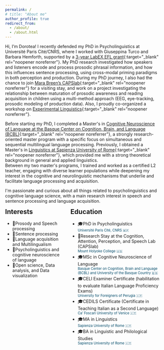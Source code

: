 ```yaml
---
permalink: /
# title: "About me"
author_profile: true
redirect_from: 
  - /about/
  - /about.html
---
```


Hi, I’m Dorotea! I recently defended my PhD in Psycholinguistics at Université Paris Cité/CNRS, where I worked with Giuseppina Turco and Barbara Hemforth, supported by a [3-year LabEX EFL grant](https://www.labex-efl.fr/post/job-offer-phd-in-experimental-linguistics){:target="_blank" rel="noopener noreferrer"}.
My PhD research investigated how speakers and listeners encode and process prosodic phrasal information, and how this influences sentence processing, using cross-modal priming paradigms in both perception and production. 
During my PhD journey, I also had the chance to join [Mara Breen’s CAPSlab](https://sites.google.com/mtholyoke.edu/mbreen/research){:target="_blank" rel="noopener noreferrer"} for a visiting stay, and work on a project investigating the relationship between maturation of prosodic awareness and reading acquisition in children using a multi-method approach (EEG, eye-tracking, prosodic modeling of production data).
Also, I proudly co-organized a workshop on [Experimental Linguistics](https://sites.google.com/view/xlingparis/about){:target="_blank" rel="noopener noreferrer"}.

Before starting my PhD, I completed a Master's in [Cognitive Neuroscience of Language at the Basque Center on Cognition, Brain, and Language (BCBL)](https://www.bcbl.eu/en){:target="_blank" rel="noopener noreferrer"}, a strongly research-oriented master program with a specific focus on simultaneous and sequential multilingual language processing. Previously, I obtained a Master's in [Linguistics at Sapienza University of Rome](){:target="_blank" rel="noopener noreferrer"}, which provided me with a strong theoretical background in general and applied linguistics.   
Between my two master's programs, I trained and worked as a certified L2 teacher, engaging with diverse learner populations while deepening my interest in the cognitive and neurolinguistic mechanisms that underlie and facilitate language processing and acquisition. 

I'm passionate and curious about all things related to psycholinguistics and cognitive language science, with a main research interest in speech and sentence processing and language acquisition.


<!-- Two-column responsive layout -->
<div style="display: flex; flex-wrap: wrap; gap: 20px;">
<div style="flex: 38 1 0; min-width: 150px;">
    <!-- Interests HTML -->
    <h2 style="margin-top:0;">Interests</h2>
  <ul class="fa-ul">
    <li><span class="fa-li">📖</span>Prosody and Speech processing</li>
    <li><span class="fa-li">📖</span>Sentence processing</li>
    <li><span class="fa-li">📖</span>Language acquisition and Multilingualism</li>
    <li><span class="fa-li">📖</span>Psycholinguistics and cognitive neuroscience of language</li>
    <li><span class="fa-li">📖</span>Open science, Data analysis, and Data visualization</li>
    </ul>
</div>
<div style="flex: 57 1 0; min-width: 250px;">
<h2 style="margin-top:0;">Education</h2>
<ul class="fa-ul">
  <li><span class="fa-li">🎓</span>PhD in Psycholinguistics
    <span style="display:block; margin-bottom:0.2em; font-size:0.8em; color:#004a69">Université Paris Cité, CNRS 🇲🇫</span></li>
  <li><span class="fa-li">📍</span>Research Stay at the Cognition, Attention, Perception, and Speech Lab (CAPSlab)
    <span style="display:block; margin-bottom:0.2em; font-size:0.8em; color:#004a69">Mount Holyoke College 🇺🇸</span></li>
  <li><span class="fa-li">🎓</span>MSc in Cognitive Neuroscience of Language
    <span style="display:block; margin-bottom:0.2em; font-size:0.8em; color:#004a69">Basque Center on Cognition, Brain and Language (BCBL) and University of the Basque Country󠁥 🇪🇸</span></li>
  <li><span class="fa-li">🎓</span>CELI Examiner Certificate (habilitation to evaluate Italian Language Proficiency Exams)
    <span style="display:block; margin-bottom:0.2em; font-size:0.8em; color:#004a69">University for Foreigners of Perugia 🇮🇹</span></li>
  <li><span class="fa-li">🎓</span>CEDILS Certificate (Certificate in Teaching Italian as a Second Language)
    <span style="display:block; margin-bottom:0.2em; font-size:0.8em; color:#004a69">Ca’ Foscari University of Venice 🇮🇹</span></li>
  <li><span class="fa-li">🎓</span>MA in Linguistics
    <span style="display:block; margin-bottom:0.2em; font-size:0.8em; color:#004a69">Sapienza University of Rome 🇮🇹</span></li>
  <li><span class="fa-li">🎓</span>BA in Linguistic and Philological Studies
    <span style="display:block; margin-bottom:0.2em; font-size:0.8em; color:#004a69">Sapienza University of Rome 🇮🇹</span></li>
</ul>

</div>
</div>

<!-- # News -->

<!-- Inline CSS scoped to this section
<style>
.two-columns-local {
  display: flex;
  gap: 20px;
  flex-wrap: wrap;
  margin-bottom: 2rem;
}
.two-columns-local .column {
  flex: 1;
  min-width: 200px;
}
</style> -->